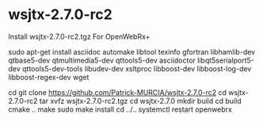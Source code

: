 # wsjtx-2.7.0-rc2
Install wsjtx-2.7.0-rc2.tgz For OpenWebRx+

sudo apt-get install asciidoc automake libtool texinfo gfortran libhamlib-dev qtbase5-dev qtmultimedia5-dev qttools5-dev asciidoctor libqt5serialport5-dev qttools5-dev-tools libudev-dev xsltproc libboost-dev libboost-log-dev libboost-regex-dev wget

cd
git clone https://github.com/Patrick-MURCIA/wsjtx-2.7.0-rc2
cd wsjtx-2.7.0-rc2
tar xvfz wsjtx-2.7.0-rc2.tgz
cd wsjtx-2.7.0
mkdir build
cd build
cmake ..
make
sudo make install
cd ../..
systemctl restart openwebrx
